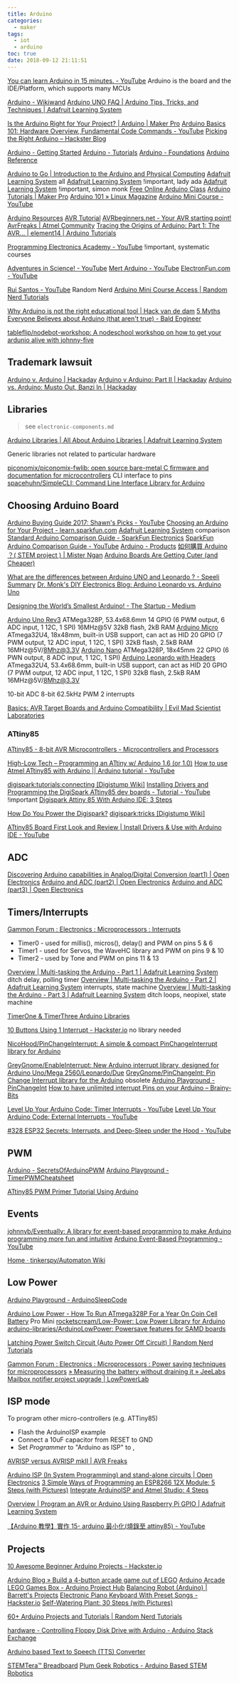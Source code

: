 ```yaml
---
title: Arduino
categories:
  - maker
tags:
  - iot
  - arduino
toc: true
date: 2018-09-12 21:11:51
---
```


[You can learn Arduino in 15 minutes. - YouTube](https://www.youtube.com/watch?v=nL34zDTPkcs) Arduino is the board and the IDE/Platform, which supports many MCUs

[Arduino - Wikiwand](http://www.wikiwand.com/en/Arduino)
[Arduino UNO FAQ | Arduino Tips, Tricks, and Techniques | Adafruit Learning System](https://learn.adafruit.com/arduino-tips-tricks-and-techniques?view=all)

[Is the Arduino Right for Your Project? | Arduino | Maker Pro](https://maker.pro/arduino/tutorial/is-the-arduino-right-for-your-project)
[Arduino Basics 101: Hardware Overview, Fundamental Code Commands - YouTube](https://www.youtube.com/watch?v=BtLwoNJ6klE)
[Picking the Right Arduino – Hackster Blog](https://blog.hackster.io/picking-the-right-arduino-341a0a9550c7)

[Arduino - Getting Started](https://www.arduino.cc/en/Guide/HomePage)
[Arduino - Tutorials](https://www.arduino.cc/en/Tutorial/HomePage)
[Arduino - Foundations](https://www.arduino.cc/en/Tutorial/Foundations)
[Arduino Reference](https://www.arduino.cc/reference/en/)

[Arduino to Go | Introduction to the Arduino and Physical Computing](http://arduinotogo.com/)
[Adafruit Learning System](https://learn.adafruit.com/category/learn-arduino?view=all) all
[Adafruit Learning System](https://learn.adafruit.com/series/ladyadas-learn-arduino?view=all) !important, lady ada
[Adafruit Learning System](https://learn.adafruit.com/series/learn-arduino) !important, simon monk
[Free Online Arduino Class](https://www.instructables.com/class/Arduino-Class/)
[Arduino Tutorials | Maker Pro](https://maker.pro/arduino/tutorial)
[Arduino 101 » Linux Magazine](http://www.linux-magazine.com/Online/Features/Arduino-101)
[Arduino Mini Course - YouTube](https://www.youtube.com/playlist?list=PLeJ_Vi9u6Kitus0uCM-Fb3bIYumS8XFRg)

[Arduino Resources](http://robodino.org/resources/arduino)
[AVR Tutorial](http://ladyada.net/learn/avr/index.html)
[AVRbeginners.net - Your AVR starting point!](http://www.avrbeginners.net/)
[AvrFreaks | Atmel Community](https://www.avrfreaks.net/)
[Tracing the Origins of Arduino: Part 1: The AVR... | element14 | Arduino Tutorials](https://www.element14.com/community/docs/DOC-88981/l/tracing-the-origins-of-arduino-part-1-the-avr-microcontroller)

[Programming Electronics Academy - YouTube](https://www.youtube.com/user/OSHJunkies) !important, systematic courses

[Adventures in Science! - YouTube](https://www.youtube.com/playlist?list=PLBcrWxTa5CS0u-rQNkGtLMg1yA7h56r6_)
[Mert Arduino - YouTube](https://www.youtube.com/channel/UCAH7OfjndkAgtjkmJ6IQvEw)
[ElectronFun.com - YouTube](https://www.youtube.com/user/electronfuncom/videos)

[Rui Santos - YouTube](https://www.youtube.com/channel/UChA8nfOtQEsLq3Y7nLO_aKQ) Random Nerd
[Arduino Mini Course Access | Random Nerd Tutorials](https://randomnerdtutorials.com/arduino-mini-course-access/)

[Why Arduino is not the right educational tool | Hack van de dam](http://www.hackvandedam.nl/blog/?p=762)
[5 Myths Everyone Believes about Arduino (that aren't true) - Bald Engineer](https://www.baldengineer.com/5-arduino-myths.html)

[tableflip/nodebot-workshop: A nodeschool workshop on how to get your ardunio alive with johnny-five](https://github.com/tableflip/nodebot-workshop)

## Trademark lawsuit

[Arduino v. Arduino | Hackaday](https://hackaday.com/2015/02/25/arduino-v-arduino/)
[Arduino v Arduino: Part II | Hackaday](https://hackaday.com/2015/03/12/arduino-v-arduino-part-ii/)
[Arduino vs. Arduino: Musto Out, Banzi In | Hackaday](https://hackaday.com/2017/07/28/arduino-vs-arduino-musto-out-banzi-in/)

## Libraries

> see `electronic-components.md`

[Arduino Libraries | All About Arduino Libraries | Adafruit Learning System](https://learn.adafruit.com/adafruit-all-about-arduino-libraries-install-use?view=all)

Generic libraries not related to particular hardware

[piconomix/piconomix-fwlib: open source bare-metal C firmware and documentation for microcontrollers](https://github.com/piconomix/piconomix-fwlib) CLI interface to pins
[spacehuhn/SimpleCLI: Command Line Interface Library for Arduino](https://github.com/spacehuhn/SimpleCLI)

## Choosing Arduino Board

[Arduino Buying Guide 2017: Shawn's Picks - YouTube](https://www.youtube.com/watch?v=zJJkNJWWcIU)
[Choosing an Arduino for Your Project - learn.sparkfun.com](https://learn.sparkfun.com/tutorials/choosing-an-arduino-for-your-project)
[Adafruit Learning System](https://learn.adafruit.com/assets/6316?view=all) comparison
[Standard Arduino Comparison Guide - SparkFun Electronics](https://www.sparkfun.com/standard_arduino_comparison_guide)
[SparkFun Arduino Comparison Guide - YouTube](https://www.youtube.com/watch?v=hjRSwBcLcSU)
[Arduino - Products](https://www.arduino.cc/en/Main/Products)
[如何購買 Arduino ？( STEM project ) | Mister Ngan](http://www.misterngan.com/2171/where-to-buy-arduino-for-stem/)
[Arduino Boards Are Getting Cuter (and Cheaper)](https://amp.tomshardware.com/news/arduino-nano-boards-specs-every-iot-ble-sense,39371.html)

[What are the differences between Arduino UNO and Leonardo ? - Speeli Summary](http://www.speeli.com/articles/view/What-are-the-differences-between-Arduino-UNO-and-Leonardo)
[Dr. Monk's DIY Electronics Blog: Arduino Leonardo vs. Arduino Uno](http://www.doctormonk.com/2012/10/arduino-leonardo-vs-arduino-uno.html)

[Designing the World’s Smallest Arduino! - The Startup - Medium](https://medium.com/swlh/designing-the-worlds-smallest-arduino-f0606934d6ac)

[Arduino Uno Rev3](https://store.arduino.cc/usa/arduino-uno-rev3)
ATMega328P, 53.4x68.6mm
14 GPIO (6 PWM output, 6 ADC input, 1 12C, 1 SPI)
16MHz@5V
32kB flash, 2kB RAM
[Arduino Micro](https://store.arduino.cc/usa/arduino-micro)
ATmega32U4, 18x48mm, built-in USB support, can act as HID
20 GPIO (7 PWM output, 12 ADC input, 1 12C, 1 SPI)
32kB flash, 2.5kB RAM
16MHz@5V/8Mhz@3.3V
[Arduino Nano](https://store.arduino.cc/usa/arduino-nano)
ATMega328P, 18x45mm
22 GPIO (6 PWN output, 8 ADC input, 1 12C, 1 SPI)
[Arduino Leonardo with Headers](https://store.arduino.cc/usa/leonardo)
ATmega32U4, 53.4x68.6mm, built-in USB support, can act as HID
20 GPIO (7 PWM output, 12 ADC input, 1 12C, 1 SPI)
32kB flash, 2.5kB RAM
16MHz@5V/8Mhz@3.3V

10-bit ADC
8-bit 62.5kHz PWM
2 interrupts

[Basics: AVR Target Boards and Arduino Compatibility | Evil Mad Scientist Laboratories](https://www.evilmadscientist.com/2014/basics-avr-arduino/)

### ATtiny85

[ATtiny85 - 8-bit AVR Microcontrollers - Microcontrollers and Processors](https://www.microchip.com/wwwproducts/en/ATtiny85)

[High-Low Tech – Programming an ATtiny w/ Arduino 1.6 (or 1.0)](http://highlowtech.org/?p=1695)
[How to use Atmel ATtiny85 with Arduino || Arduino tutorial - YouTube](https://www.youtube.com/watch?v=gff_Jxfqcio)

[digispark:tutorials:connecting [Digistump Wiki]](http://digistump.com/wiki/digispark/tutorials/connecting)
[Installing Drivers and Programming the DigiSpark ATtiny85 dev boards - Tutorial - YouTube](https://www.youtube.com/watch?v=MmDBvgrYGZs) !important
[Digispark Attiny 85 With Arduino IDE: 3 Steps](https://www.instructables.com/id/Digispark-Attiny-85-With-Arduino-IDE/)

[How Do You Power the Digispark?](https://digistump.com/board/index.php?topic=16.0)
[digispark:tricks [Digistump Wiki]](https://digistump.com/wiki/digispark/tricks)

[ATtiny85 Board First Look and Review | Install Drivers & Use with Arduino IDE - YouTube](https://www.youtube.com/watch?v=vPRpT_7rQNo)

## ADC

[Discovering Arduino capabilities in Analog/Digital Conversion (part1) | Open Electronics](https://www.open-electronics.org/discovering-arduino-capabilities-in-analog-digital-conversion/)
[Arduino and ADC (part2) | Open Electronics](https://www.open-electronics.org/arduino-and-adc/)
[Arduino and ADC (part3) | Open Electronics](https://www.open-electronics.org/arduino-and-adc-part3/)

## Timers/Interrupts

[Gammon Forum : Electronics : Microprocessors : Interrupts](https://gammon.com.au/interrupts)

- Timer0 - used for millis(), micros(), delay() and PWM on pins 5 & 6
- Timer1 - used for Servos, the WaveHC library and PWM on pins 9 & 10
- Timer2 - used by Tone and PWM on pins 11 & 13

[Overview | Multi-tasking the Arduino - Part 1 | Adafruit Learning System](https://learn.adafruit.com/multi-tasking-the-arduino-part-1?view=all) ditch delay, polling timer
[Overview | Multi-tasking the Arduino - Part 2 | Adafruit Learning System](https://learn.adafruit.com/multi-tasking-the-arduino-part-2?view=all) interrupts, state machine
[Overview | Multi-tasking the Arduino - Part 3 | Adafruit Learning System](https://learn.adafruit.com/multi-tasking-the-arduino-part-3?view=all) ditch loops, neopixel, state machine

[TimerOne & TimerThree Arduino Libraries](https://www.pjrc.com/teensy/td_libs_TimerOne.html)

[10 Buttons Using 1 Interrupt - Hackster.io](https://www.hackster.io/Svizel_pritula/10-buttons-using-1-interrupt-2bd1f8) no library needed

[NicoHood/PinChangeInterrupt: A simple & compact PinChangeInterrupt library for Arduino](https://github.com/NicoHood/PinChangeInterrupt)

[GreyGnome/EnableInterrupt: New Arduino interrupt library, designed for Arduino Uno/Mega 2560/Leonardo/Due](https://github.com/GreyGnome/EnableInterrupt)
[GreyGnome/PinChangeInt: Pin Change Interrupt library for the Arduino](https://github.com/GreyGnome/PinChangeInt) obsolete
[Arduino Playground - PinChangeInt](https://playground.arduino.cc/Main/PinChangeInt/)
[How to have unlimited interrupt Pins on your Arduino – Brainy-Bits](https://www.brainy-bits.com/make-any-arduino-pin-an-interrupt-pin/)

[Level Up Your Arduino Code: Timer Interrupts - YouTube](https://www.youtube.com/watch?v=2kr5A350H7E)
[Level Up Your Arduino Code: External Interrupts - YouTube](https://www.youtube.com/watch?v=J61_PKyWjxU)

[#328 ESP32 Secrets: Interrupts, and Deep-Sleep under the Hood - YouTube](https://www.youtube.com/watch?v=CJhWlfkf-5M)

## PWM

[Arduino - SecretsOfArduinoPWM](https://www.arduino.cc/en/Tutorial/SecretsOfArduinoPWM)
[Arduino Playground - TimerPWMCheatsheet](https://playground.arduino.cc/Main/TimerPWMCheatsheet/)

[ATtiny85 PWM Primer Tutorial Using Arduino](https://www.electroschematics.com/14089/attiny85-pwm-primer-tutorial-using-arduino/)

## Events

[johnnyb/Eventually: A library for event-based programming to make Arduino programming more fun and intuitive](https://github.com/johnnyb/Eventually)
[Arduino Event-Based Programming - YouTube](https://www.youtube.com/watch?v=QvQAl-zbiCI)

[Home · tinkerspy/Automaton Wiki](https://github.com/tinkerspy/Automaton/wiki)

## Low Power

[Arduino Playground - ArduinoSleepCode](http://playground.arduino.cc/Learning/arduinoSleepCode)

[Arduino Low Power - How To Run ATmega328P For a Year On Coin Cell Battery](http://www.home-automation-community.com/arduino-low-power-how-to-run-atmega328p-for-a-year-on-coin-cell-battery/) Pro Mini
[rocketscream/Low-Power: Low Power Library for Arduino](https://github.com/rocketscream/Low-Power)
[arduino-libraries/ArduinoLowPower: Powersave features for SAMD boards](https://github.com/arduino-libraries/ArduinoLowPower)

[Latching Power Switch Circuit (Auto Power Off Circuit) | Random Nerd Tutorials](https://randomnerdtutorials.com/latching-power-switch-circuit-auto-power-off-circuit-esp32-esp8266-arduino/)

[Gammon Forum : Electronics : Microprocessors : Power saving techniques for microprocessors](http://www.gammon.com.au/power)
[» Measuring the battery without draining it » JeeLabs](https://jeelabs.org/2013/05/16/measuring-the-battery-without-draining-it/)
[Mailbox notifier project upgrade | LowPowerLab](https://lowpowerlab.com/2013/08/27/mailbox-notifier-project-upgrade/)

## ISP mode

To program other micro-controllers (e.g. ATTiny85)

- Flash the ArduinoISP example
- Connect a 10uF capacitor from RESET to GND
- Set _Programmer_ to "Arduino as ISP" to ,

[AVRISP versus AVRISP mkII | AVR Freaks](https://www.avrfreaks.net/forum/avrisp-versus-avrisp-mkii)

[Arduino ISP (In System Programming) and stand-alone circuits | Open Electronics](https://www.open-electronics.org/arduino-isp-in-system-programming-and-stand-alone-circuits/)
[3 Simple Ways of Programming an ESP8266 12X Module: 5 Steps (with Pictures)](https://www.instructables.com/id/3-Simple-Ways-of-Programming-an-ESP8266-12X-Module/)
[Integrate ArduinoISP and Atmel Studio: 4 Steps](https://www.instructables.com/id/Integrate-ArduinoISP-and-Atmel-Studio/)

[Overview | Program an AVR or Arduino Using Raspberry Pi GPIO | Adafruit Learning System](https://learn.adafruit.com/program-an-avr-or-arduino-using-raspberry-pi-gpio-pins?view=all)

[【Arduino 教學】實作 15- arduino 最小化(燒錄至 attiny85) - YouTube](https://www.youtube.com/watch?v=2nKEA6AUCZM&list=TLPQMTMxMTIwMTnqPdkGHZ0-uQ&index=2)

## Projects

[10 Awesome Beginner Arduino Projects - Hackster.io](https://www.hackster.io/RoyTobby/10-awesome-beginner-arduino-projects-78a6a6)

[Arduino Blog » Build a 4-button arcade game out of LEGO](https://blog.arduino.cc/2018/08/17/build-a-4-button-arcade-game-out-of-lego/)
[Arduino Arcade LEGO Games Box - Arduino Project Hub](https://create.arduino.cc/projecthub/LenkaDesign/arduino-arcade-lego-games-box-c05299)
[Balancing Robot (Arduino) | Barrett's Projects](https://barrettsprojects.wordpress.com/2014/03/11/balancing-robot-arduino/)
[Electronic Piano Keyboard With Preset Songs - Hackster.io](https://www.hackster.io/lindsi8784/electronic-piano-keyboard-with-preset-songs-74ee7c)
[Self-Watering Plant: 30 Steps (with Pictures)](https://www.instructables.com/id/Self-Watering-Plant/)

[60+ Arduino Projects and Tutorials | Random Nerd Tutorials](https://randomnerdtutorials.com/projects-arduino/)

[hardware - Controlling Floppy Disk Drive with Arduino - Arduino Stack Exchange](https://arduino.stackexchange.com/questions/3702/controlling-floppy-disk-drive-with-arduino)

[Arduino based Text to Speech (TTS) Converter](https://circuitdigest.com/microcontroller-projects/arduino-based-text-to-speech-converter)

[STEMTera™ Breadboard](https://stemtera.com/)
[Plum Geek Robotics - Arduino Based STEM Robotics](http://www.plumgeek.com/)
